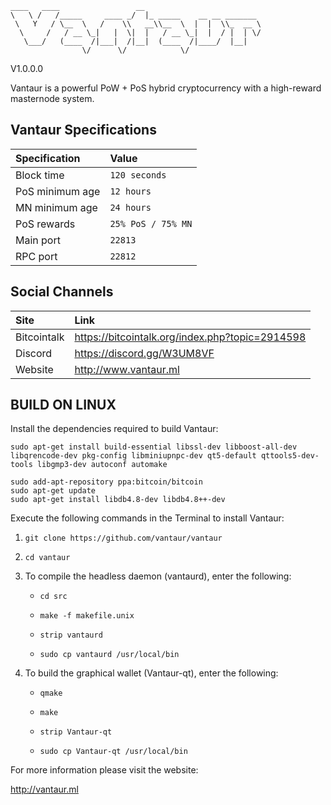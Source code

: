 ```
____   ____                 __                          
\   \ /   /_____     ____ _/  |_ _____    __ __ _______ 
 \   Y   / \__  \   /    \\   __\\__  \  |  |  \\_  __ \
  \     /   / __ \_|   |  \|  |   / __ \_|  |  / |  | \/
   \___/   (____  /|___|  /|__|  (____  /|____/  |__|   
                \/      \/            \/   
```
V1.0.0.0

Vantaur is a powerful PoW + PoS hybrid cryptocurrency with a high-reward masternode system.

## Vantaur Specifications

| Specification | Value |
|:-----------|:-----------|
| Block time | `120 seconds` |
| PoS minimum age | `12 hours` |
| MN minimum age| `24 hours` |
| PoS rewards | `25% PoS / 75% MN`|
| Main port | `22813` |
| RPC port | `22812` |

## Social Channels

| Site | Link |
|:-----------|:-----------|
| Bitcointalk | https://bitcointalk.org/index.php?topic=2914598 |
| Discord | https://discord.gg/W3UM8VF |
| Website | http://www.vantaur.ml |



BUILD ON LINUX
-----------
Install the dependencies required to build Vantaur:
```
sudo apt-get install build-essential libssl-dev libboost-all-dev libqrencode-dev pkg-config libminiupnpc-dev qt5-default qttools5-dev-tools libgmp3-dev autoconf automake

sudo add-apt-repository ppa:bitcoin/bitcoin
sudo apt-get update
sudo apt-get install libdb4.8-dev libdb4.8++-dev
```
Execute the following commands in the Terminal to install Vantaur:
1. `git clone https://github.com/vantaur/vantaur`

2. `cd vantaur`

3. To compile the headless daemon (vantaurd), enter the following:
    * `cd src`

    * `make -f makefile.unix`

    * `strip vantaurd`

    * `sudo cp vantaurd /usr/local/bin`

4. To build the graphical wallet (Vantaur-qt), enter the following:
    * `qmake`
    
    * `make`
    
    * `strip Vantaur-qt`
    
    * `sudo cp Vantaur-qt /usr/local/bin`

For more information please visit the website:

http://vantaur.ml
